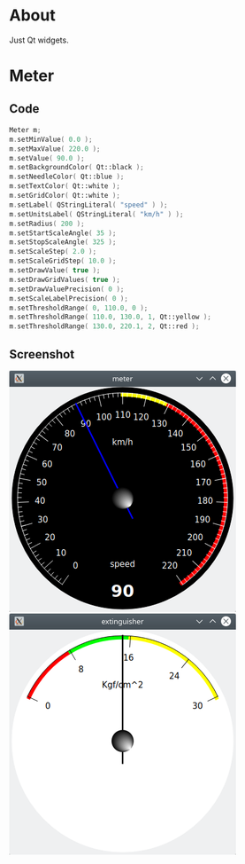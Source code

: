 # About

Just Qt widgets.

# Meter

## Code

```cpp
Meter m;
m.setMinValue( 0.0 );
m.setMaxValue( 220.0 );
m.setValue( 90.0 );
m.setBackgroundColor( Qt::black );
m.setNeedleColor( Qt::blue );
m.setTextColor( Qt::white );
m.setGridColor( Qt::white );
m.setLabel( QStringLiteral( "speed" ) );
m.setUnitsLabel( QStringLiteral( "km/h" ) );
m.setRadius( 200 );
m.setStartScaleAngle( 35 );
m.setStopScaleAngle( 325 );
m.setScaleStep( 2.0 );
m.setScaleGridStep( 10.0 );
m.setDrawValue( true );
m.setDrawGridValues( true );
m.setDrawValuePrecision( 0 );
m.setScaleLabelPrecision( 0 );
m.setThresholdRange( 0, 110.0, 0 );
m.setThresholdRange( 110.0, 130.0, 1, Qt::yellow );
m.setThresholdRange( 130.0, 220.1, 2, Qt::red );
```

## Screenshot

![](doc/meter.png)
![](doc/extinguisher.png)

